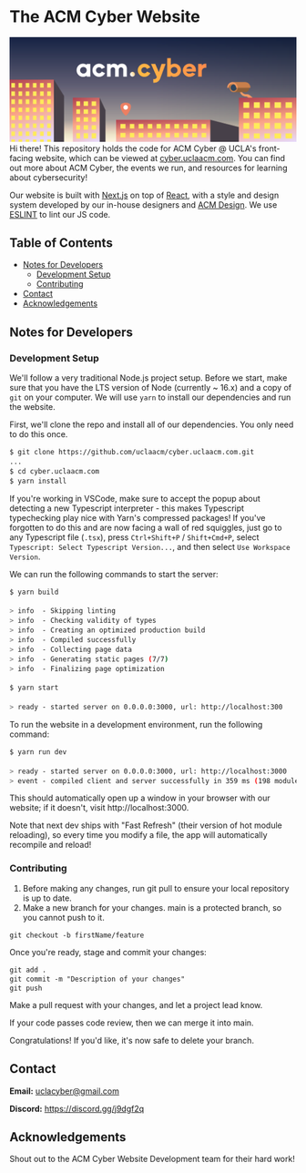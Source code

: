 # The ACM Cyber Website

![Cyber Banner](public/images/HomeBanner.svg)
Hi there! This repository holds the code for ACM Cyber @ UCLA's front-facing website, which can be viewed at [cyber.uclaacm.com](https://cyber.uclaacm.com/). You can find out more about ACM Cyber, the events we run, and resources for learning about cybersecurity!

Our website is built with [Next.js](https://nextjs.org/) on top of [React](https://reactjs.org/), with a style and design system developed by our in-house designers and [ACM Design](https://design.uclaacm.com/). We use [ESLINT](https://eslint.org/) to lint our JS code.

## Table of Contents

- [Notes for Developers](#notes-for-developers)
  - [Development Setup](#development-setup)
  - [Contributing](#contributing)
- [Contact](#contact)
- [Acknowledgements](#acknowledgements)

## Notes for Developers

### Development Setup

We'll follow a very traditional Node.js project setup. Before we start, make sure that you have the LTS version of Node (currently ~ 16.x) and a copy of `git` on your computer. We will use `yarn` to install our dependencies and run the website.

First, we'll clone the repo and install all of our dependencies. You only need to do this once.

```bash
$ git clone https://github.com/uclaacm/cyber.uclaacm.com.git
...
$ cd cyber.uclaacm.com
$ yarn install
```

If you're working in VSCode, make sure to accept the popup about detecting a new Typescript interpreter - this makes Typescript typechecking play nice with Yarn's compressed packages! If you've forgotten to do this and are now facing a wall of red squiggles, just go to any Typescript file (`.tsx`), press `Ctrl+Shift+P` / `Shift+Cmd+P`, select `Typescript: Select Typescript Version...`, and then select `Use Workspace Version`.

We can run the following commands to start the server:

```bash
$ yarn build

> info  - Skipping linting
> info  - Checking validity of types
> info  - Creating an optimized production build
> info  - Compiled successfully
> info  - Collecting page data
> info  - Generating static pages (7/7)
> info  - Finalizing page optimization

$ yarn start

> ready - started server on 0.0.0.0:3000, url: http://localhost:300
```

To run the website in a development environment, run the following command:

```bash
$ yarn run dev

> ready - started server on 0.0.0.0:3000, url: http://localhost:3000
> event - compiled client and server successfully in 359 ms (198 modules)
```

This should automatically open up a window in your browser with our website; if it doesn't, visit http://localhost:3000.

Note that next dev ships with "Fast Refresh" (their version of hot module reloading), so every time you modify a file, the app will automatically recompile and reload!

### Contributing

1. Before making any changes, run git pull to ensure your local repository is up to date.
2. Make a new branch for your changes. main is a protected branch, so you cannot push to it.

```
git checkout -b firstName/feature
```

Once you're ready, stage and commit your changes:

```
git add .
git commit -m "Description of your changes"
git push
```

Make a pull request with your changes, and let a project lead know.

If your code passes code review, then we can merge it into main.

Congratulations! If you'd like, it's now safe to delete your branch.

## Contact

**Email:** uclacyber@gmail.com

**Discord:** https://discord.gg/j9dgf2q

## Acknowledgements

Shout out to the ACM Cyber Website Development team for their hard work!
